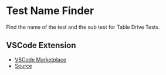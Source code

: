 # Test Name Finder

Find the name of the test and the sub test for Table Drive Tests.

## VSCode Extension

- [VSCode Marketplace](https://marketplace.visualstudio.com/items?itemName=takaaa220.go-test-executor)
- [Source](./vscode-extension/)
